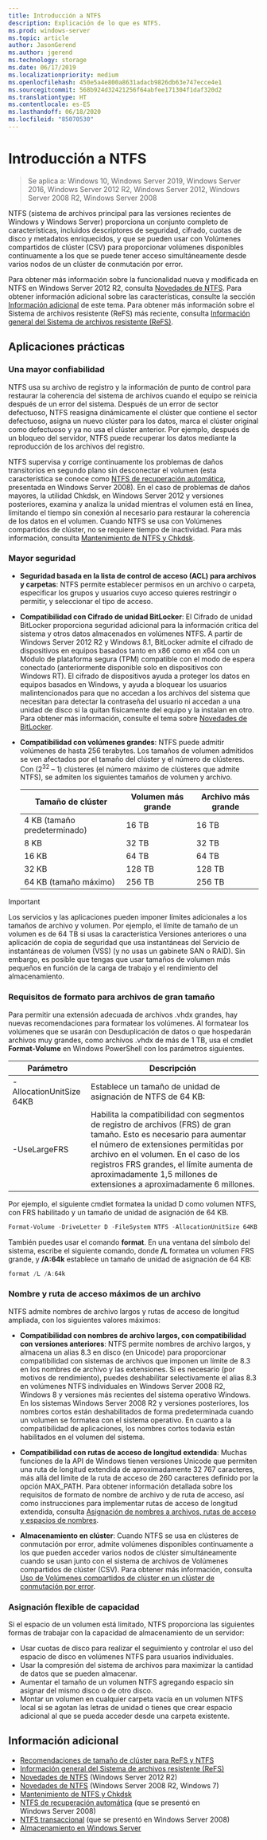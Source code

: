 ```yaml
---
title: Introducción a NTFS
description: Explicación de lo que es NTFS.
ms.prod: windows-server
ms.topic: article
author: JasonGerend
ms.author: jgerend
ms.technology: storage
ms.date: 06/17/2019
ms.localizationpriority: medium
ms.openlocfilehash: 450e5a4e800a8631adacb9826db63e747ecce4e1
ms.sourcegitcommit: 568b924d32421256f64abfee171304f1daf320d2
ms.translationtype: HT
ms.contentlocale: es-ES
ms.lasthandoff: 06/18/2020
ms.locfileid: "85070530"
---
```

# <a name="ntfs-overview"></a>Introducción a NTFS

>Se aplica a: Windows 10, Windows Server 2019, Windows Server 2016, Windows Server 2012 R2, Windows Server 2012, Windows Server 2008 R2, Windows Server 2008

NTFS (sistema de archivos principal para las versiones recientes de Windows y Windows Server) proporciona un conjunto completo de características, incluidos descriptores de seguridad, cifrado, cuotas de disco y metadatos enriquecidos, y que se pueden usar con Volúmenes compartidos de clúster (CSV) para proporcionar volúmenes disponibles continuamente a los que se puede tener acceso simultáneamente desde varios nodos de un clúster de conmutación por error.

Para obtener más información sobre la funcionalidad nueva y modificada en NTFS en Windows Server 2012 R2, consulta [Novedades de NTFS](https://docs.microsoft.com/previous-versions/windows/it-pro/windows-server-2012-r2-and-2012/dn466520(v%3dws.11)). Para obtener información adicional sobre las características, consulte la sección [Información adicional](#additional-information) de este tema. Para obtener más información sobre el Sistema de archivos resistente (ReFS) más reciente, consulta [Información general del Sistema de archivos resistente (ReFS)](../refs/refs-overview.md).

## <a name="practical-applications"></a>Aplicaciones prácticas

### <a name="increased-reliability"></a>Una mayor confiabilidad

NTFS usa su archivo de registro y la información de punto de control para restaurar la coherencia del sistema de archivos cuando el equipo se reinicia después de un error del sistema. Después de un error de sector defectuoso, NTFS reasigna dinámicamente el clúster que contiene el sector defectuoso, asigna un nuevo clúster para los datos, marca el clúster original como defectuoso y ya no usa el clúster anterior. Por ejemplo, después de un bloqueo del servidor, NTFS puede recuperar los datos mediante la reproducción de los archivos del registro.

NTFS supervisa y corrige continuamente los problemas de daños transitorios en segundo plano sin desconectar el volumen (esta característica se conoce como [NTFS de recuperación automática](https://docs.microsoft.com/previous-versions/windows/it-pro/windows-server-2008-R2-and-2008/cc771388(v=ws.10)), presentada en Windows Server 2008). En el caso de problemas de daños mayores, la utilidad Chkdsk, en Windows Server 2012 y versiones posteriores, examina y analiza la unidad mientras el volumen está en línea, limitando el tiempo sin conexión al necesario para restaurar la coherencia de los datos en el volumen. Cuando NTFS se usa con Volúmenes compartidos de clúster, no se requiere tiempo de inactividad. Para más información, consulta [Mantenimiento de NTFS y Chkdsk](https://docs.microsoft.com/previous-versions/windows/it-pro/windows-server-2012-r2-and-2012/hh831536(v%3dws.11)).

### <a name="increased-security"></a>Mayor seguridad

- **Seguridad basada en la lista de control de acceso (ACL) para archivos y carpetas**: NTFS permite establecer permisos en un archivo o carpeta, especificar los grupos y usuarios cuyo acceso quieres restringir o permitir, y seleccionar el tipo de acceso.

- **Compatibilidad con Cifrado de unidad BitLocker**: El Cifrado de unidad BitLocker proporciona seguridad adicional para la información crítica del sistema y otros datos almacenados en volúmenes NTFS. A partir de Windows Server 2012 R2 y Windows 8.1, BitLocker admite el cifrado de dispositivos en equipos basados tanto en x86 como en x64 con un Módulo de plataforma segura (TPM) compatible con el modo de espera conectado (anteriormente disponible solo en dispositivos con Windows RT). El cifrado de dispositivos ayuda a proteger los datos en equipos basados en Windows, y ayuda a bloquear los usuarios malintencionados para que no accedan a los archivos del sistema que necesitan para detectar la contraseña del usuario ni accedan a una unidad de disco si la quitan físicamente del equipo y la instalan en otro. Para obtener más información, consulte el tema sobre [Novedades de BitLocker](https://docs.microsoft.com/previous-versions/windows/it-pro/windows-server-2012-r2-and-2012/dn306081(v%3dws.11)).

- **Compatibilidad con volúmenes grandes**: NTFS puede admitir volúmenes de hasta 256 terabytes. Los tamaños de volumen admitidos se ven afectados por el tamaño del clúster y el número de clústeres. Con (2<sup>32</sup> – 1) clústeres (el número máximo de clústeres que admite NTFS), se admiten los siguientes tamaños de volumen y archivo.

  |Tamaño de clúster|Volumen más grande|Archivo más grande|
  |---|---|---|
  |4 KB (tamaño predeterminado)|16 TB|16 TB|
  |8 KB|32 TB|32 TB|
  |16 KB|64 TB|64 TB|
  |32 KB|128 TB|128 TB|
  |64 KB (tamaño máximo)|256 TB|256 TB|

>[!IMPORTANT]
>Los servicios y las aplicaciones pueden imponer límites adicionales a los tamaños de archivo y volumen. Por ejemplo, el límite de tamaño de un volumen es de 64 TB si usas la característica Versiones anteriores o una aplicación de copia de seguridad que usa instantáneas del Servicio de instantáneas de volumen (VSS) (y no usas un gabinete SAN o RAID). Sin embargo, es posible que tengas que usar tamaños de volumen más pequeños en función de la carga de trabajo y el rendimiento del almacenamiento.

### <a name="formatting-requirements-for-large-files"></a>Requisitos de formato para archivos de gran tamaño

Para permitir una extensión adecuada de archivos .vhdx grandes, hay nuevas recomendaciones para formatear los volúmenes. Al formatear los volúmenes que se usarán con Desduplicación de datos o que hospedarán archivos muy grandes, como archivos .vhdx de más de 1 TB, usa el cmdlet **Format-Volume** en Windows PowerShell con los parámetros siguientes.

|Parámetro|Descripción|
|---|---|
|-AllocationUnitSize 64KB|Establece un tamaño de unidad de asignación de NTFS de 64 KB:|
|-UseLargeFRS|Habilita la compatibilidad con segmentos de registro de archivos (FRS) de gran tamaño. Esto es necesario para aumentar el número de extensiones permitidas por archivo en el volumen. En el caso de los registros FRS grandes, el límite aumenta de aproximadamente 1,5 millones de extensiones a aproximadamente 6 millones.|

Por ejemplo, el siguiente cmdlet formatea la unidad D como volumen NTFS, con FRS habilitado y un tamaño de unidad de asignación de 64 KB.

```PowerShell
Format-Volume -DriveLetter D -FileSystem NTFS -AllocationUnitSize 64KB -UseLargeFRS
```

También puedes usar el comando **format**. En una ventana del símbolo del sistema, escribe el siguiente comando, donde **/L** formatea un volumen FRS grande, y **/A:64k** establece un tamaño de unidad de asignación de 64 KB:

```PowerShell
format /L /A:64k
```

### <a name="maximum-file-name-and-path"></a>Nombre y ruta de acceso máximos de un archivo

NTFS admite nombres de archivo largos y rutas de acceso de longitud ampliada, con los siguientes valores máximos:

- **Compatibilidad con nombres de archivo largos, con compatibilidad con versiones anteriores**: NTFS permite nombres de archivo largos, y almacena un alias 8.3 en disco (en Unicode) para proporcionar compatibilidad con sistemas de archivos que imponen un límite de 8.3 en los nombres de archivo y las extensiones. Si es necesario (por motivos de rendimiento), puedes deshabilitar selectivamente el alias 8.3 en volúmenes NTFS individuales en Windows Server 2008 R2, Windows 8 y versiones más recientes del sistema operativo Windows.
  En los sistemas Windows Server 2008 R2 y versiones posteriores, los nombres cortos están deshabilitados de forma predeterminada cuando un volumen se formatea con el sistema operativo. En cuanto a la compatibilidad de aplicaciones, los nombres cortos todavía están habilitados en el volumen del sistema.

- **Compatibilidad con rutas de acceso de longitud extendida**: Muchas funciones de la API de Windows tienen versiones Unicode que permiten una ruta de longitud extendida de aproximadamente 32 767 caracteres, más allá del límite de la ruta de acceso de 260 caracteres definido por la opción MAX\_PATH. Para obtener información detallada sobre los requisitos de formato de nombre de archivo y de ruta de acceso, así como instrucciones para implementar rutas de acceso de longitud extendida, consulta [Asignación de nombres a archivos, rutas de acceso y espacios de nombres](https://msdn.microsoft.com/library/windows/desktop/aa365247).

- **Almacenamiento en clúster**: Cuando NTFS se usa en clústeres de conmutación por error, admite volúmenes disponibles continuamente a los que pueden acceder varios nodos de clúster simultáneamente cuando se usan junto con el sistema de archivos de Volúmenes compartidos de clúster (CSV). Para obtener más información, consulta [Uso de Volúmenes compartidos de clúster en un clúster de conmutación por error](../../failover-clustering/failover-cluster-csvs.md).

### <a name="flexible-allocation-of-capacity"></a>Asignación flexible de capacidad

Si el espacio de un volumen está limitado, NTFS proporciona las siguientes formas de trabajar con la capacidad de almacenamiento de un servidor:

- Usar cuotas de disco para realizar el seguimiento y controlar el uso del espacio de disco en volúmenes NTFS para usuarios individuales.
- Usar la compresión del sistema de archivos para maximizar la cantidad de datos que se pueden almacenar.
- Aumentar el tamaño de un volumen NTFS agregando espacio sin asignar del mismo disco o de otro disco.
- Montar un volumen en cualquier carpeta vacía en un volumen NTFS local si se agotan las letras de unidad o tienes que crear espacio adicional al que se pueda acceder desde una carpeta existente.

## <a name="additional-information"></a>Información adicional

- [Recomendaciones de tamaño de clúster para ReFS y NTFS](https://techcommunity.microsoft.com/t5/Storage-at-Microsoft/Cluster-size-recommendations-for-ReFS-and-NTFS/ba-p/425960)
- [Información general del Sistema de archivos resistente (ReFS)](../refs/refs-overview.md)
- [Novedades de NTFS](https://docs.microsoft.com/previous-versions/windows/it-pro/windows-server-2012-r2-and-2012/dn466520(v%3dws.11)) (Windows Server 2012 R2)
- [Novedades de NTFS](https://docs.microsoft.com/previous-versions/windows/it-pro/windows-server-2008-R2-and-2008/ff383236(v=ws.10)) (Windows Server 2008 R2, Windows 7)
- [Mantenimiento de NTFS y Chkdsk](https://docs.microsoft.com/previous-versions/windows/it-pro/windows-server-2012-r2-and-2012/hh831536(v%3dws.11))
- [NTFS de recuperación automática](https://docs.microsoft.com/previous-versions/windows/it-pro/windows-server-2008-R2-and-2008/cc771388(v=ws.10)) (que se presentó en Windows Server 2008)
- [NTFS transaccional](https://docs.microsoft.com/previous-versions/windows/it-pro/windows-server-2008-r2-and-2008/cc730726(v%3dws.10)) (que se presentó en Windows Server 2008)
- [Almacenamiento en Windows Server](../storage.yml)